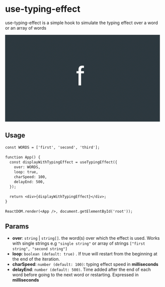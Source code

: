 # use-typing-effect

use-typing-effect is a simple hook to simulate the typing effect over a word or an array of words

![typing](./typing.gif)

## Usage

```tsx
const WORDS = ['first', 'second', 'third'];

function App() {
  const displayWithTypingEffect = useTypingEffect({
    over: WORDS,
    loop: true,
    charSpeed: 100,
    delayEnd: 500,
  });

  return <div>{displayWithTypingEffect}</div>;
}

ReactDOM.render(<App />, document.getElementById('root'));
```

## Params

- **over**: `string` | `string[]`. the word(s) over which the effect is used. Works with single strings e.g `"single string"` or array of strings `["first string", "second string"]`
- **loop**: `boolean (default: true)` . If true will restart from the beginning at the end of the iteration.
- **charSpeed**: `number (default: 100)`: typing effect speed in **milliseconds**
- **delayEnd**: `number (default: 500)`. Time added after the end of each word before going to the next word or restarting. Expressed in **milliseconds**
